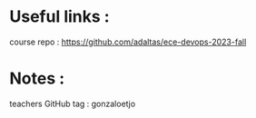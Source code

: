 # Useful links :
  course repo : https://github.com/adaltas/ece-devops-2023-fall

# Notes : 
  teachers GitHub tag : gonzaloetjo
